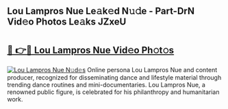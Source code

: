 ## Lou Lampros Nue Le𝚊k𝚎d N𝚞𝚍e - Part-DrN Vid𝚎o Photos Le𝚊ks JZxeU

# <h2><a href="http://fb6w6l.evod.top/?m=Lou+Lampros+Nue">🔗 👉🔴 Lou Lampros Nue Vid𝚎o Ph𝚘t𝚘s</a></h2>

[![Lou Lampros Nue N𝚞d𝚎s](https://i.imgur.com/8V9OHl7.gif)](http://fb6w6l.evod.top/?m=Lou+Lampros+Nue)
Online persona Lou Lampros Nue and content producer, recognized for disseminating dance and lifestyle material through trending dance routines and mini-documentaries. Lou Lampros Nue, a renowned public figure, is celebrated for his philanthropy and humanitarian work. 
